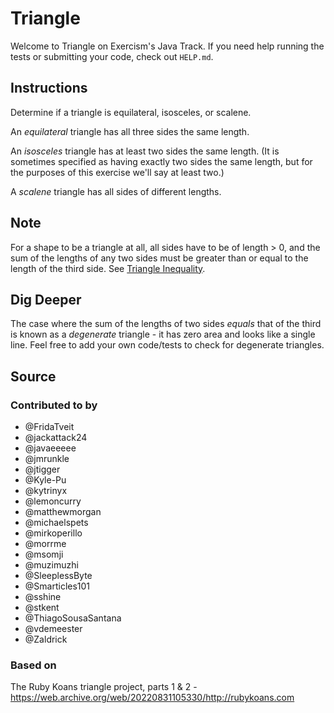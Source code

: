 # Triangle

Welcome to Triangle on Exercism's Java Track.
If you need help running the tests or submitting your code, check out `HELP.md`.

## Instructions

Determine if a triangle is equilateral, isosceles, or scalene.

An _equilateral_ triangle has all three sides the same length.

An _isosceles_ triangle has at least two sides the same length. (It is sometimes
specified as having exactly two sides the same length, but for the purposes of
this exercise we'll say at least two.)

A _scalene_ triangle has all sides of different lengths.

## Note

For a shape to be a triangle at all, all sides have to be of length > 0, and
the sum of the lengths of any two sides must be greater than or equal to the
length of the third side. See [Triangle Inequality](https://en.wikipedia.org/wiki/Triangle_inequality).

## Dig Deeper

The case where the sum of the lengths of two sides _equals_ that of the
third is known as a _degenerate_ triangle - it has zero area and looks like
a single line. Feel free to add your own code/tests to check for degenerate triangles.

## Source

### Contributed to by

- @FridaTveit
- @jackattack24
- @javaeeeee
- @jmrunkle
- @jtigger
- @Kyle-Pu
- @kytrinyx
- @lemoncurry
- @matthewmorgan
- @michaelspets
- @mirkoperillo
- @morrme
- @msomji
- @muzimuzhi
- @SleeplessByte
- @Smarticles101
- @sshine
- @stkent
- @ThiagoSousaSantana
- @vdemeester
- @Zaldrick

### Based on

The Ruby Koans triangle project, parts 1 & 2 - https://web.archive.org/web/20220831105330/http://rubykoans.com